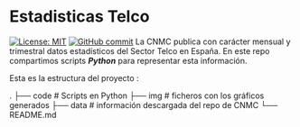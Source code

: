 # Estadisticas Telco
[![License: MIT](https://img.shields.io/badge/License-MIT-yellow.svg)](https://opensource.org/licenses/MIT)
[![GitHub commit](https://img.shields.io/github/last-commit/pcm-dpc/COVID-19)](https://github.com/mharias/covid_almendralejo/commits/master)
La CNMC publica con carácter mensual y trimestral datos estadísticos del Sector Telco en España. En este repo compartimos scripts ***Python*** para representar esta información.

Esta es la estructura del proyecto : 

 .
    ├── code                  # Scripts en Python 
    ├── img                   # ficheros con los gráficos generados
    ├── data                  # información descargada del repo de CNMC
    └── README.md

